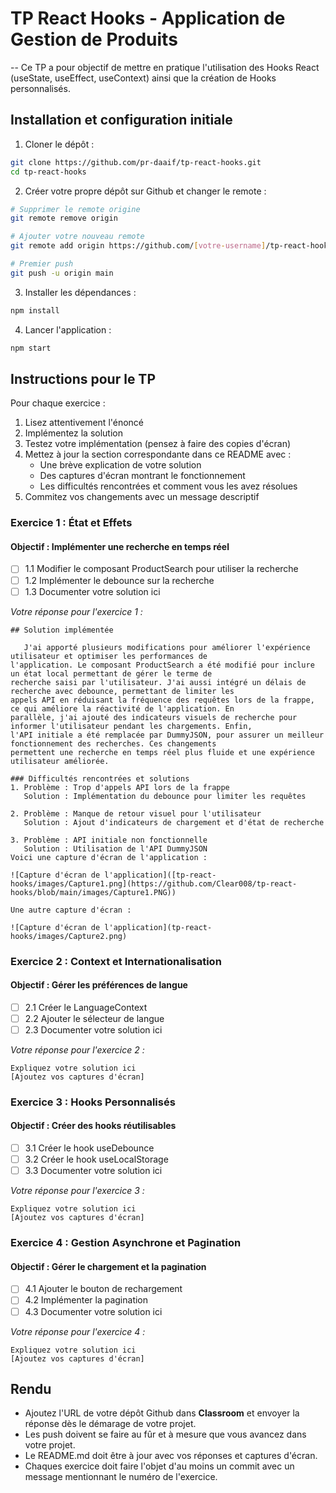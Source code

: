 # TP React Hooks - Application de Gestion de Produits

-- Ce TP a pour objectif de mettre en pratique l'utilisation des Hooks React (useState, useEffect, useContext) ainsi que la création de Hooks personnalisés.

## Installation et configuration initiale

1. Cloner le dépôt :
```bash
git clone https://github.com/pr-daaif/tp-react-hooks.git
cd tp-react-hooks
```

2. Créer votre propre dépôt sur Github et changer le remote :
```bash
# Supprimer le remote origine
git remote remove origin

# Ajouter votre nouveau remote
git remote add origin https://github.com/[votre-username]/tp-react-hooks.git

# Premier push
git push -u origin main
```

3. Installer les dépendances :
```bash
npm install
```

4. Lancer l'application :
```bash
npm start
```

## Instructions pour le TP

Pour chaque exercice :
1. Lisez attentivement l'énoncé
2. Implémentez la solution
3. Testez votre implémentation (pensez à faire des copies d'écran)
4. Mettez à jour la section correspondante dans ce README avec :
   - Une brève explication de votre solution
   - Des captures d'écran montrant le fonctionnement
   - Les difficultés rencontrées et comment vous les avez résolues
5. Commitez vos changements avec un message descriptif

### Exercice 1 : État et Effets 
#### Objectif : Implémenter une recherche en temps réel

- [ ] 1.1 Modifier le composant ProductSearch pour utiliser la recherche
- [ ] 1.2 Implémenter le debounce sur la recherche
- [ ] 1.3 Documenter votre solution ici

_Votre réponse pour l'exercice 1 :_
```
## Solution implémentée

   J'ai apporté plusieurs modifications pour améliorer l'expérience utilisateur et optimiser les performances de 
l'application. Le composant ProductSearch a été modifié pour inclure un état local permettant de gérer le terme de 
recherche saisi par l'utilisateur. J'ai aussi intégré un délais de recherche avec debounce, permettant de limiter les 
appels API en réduisant la fréquence des requêtes lors de la frappe, ce qui améliore la réactivité de l'application. En 
parallèle, j'ai ajouté des indicateurs visuels de recherche pour informer l'utilisateur pendant les chargements. Enfin, 
l'API initiale a été remplacée par DummyJSON, pour assurer un meilleur fonctionnement des recherches. Ces changements 
permettent une recherche en temps réel plus fluide et une expérience utilisateur améliorée.

### Difficultés rencontrées et solutions
1. Problème : Trop d'appels API lors de la frappe
   Solution : Implémentation du debounce pour limiter les requêtes

2. Problème : Manque de retour visuel pour l'utilisateur
   Solution : Ajout d'indicateurs de chargement et d'état de recherche

3. Problème : API initiale non fonctionnelle
   Solution : Utilisation de l'API DummyJSON
Voici une capture d'écran de l'application :

![Capture d'écran de l'application]([tp-react-hooks/images/Capture1.png](https://github.com/Clear008/tp-react-hooks/blob/main/images/Capture1.PNG))

Une autre capture d'écran :

![Capture d'écran de l'application](tp-react-hooks/images/Capture2.png)
```

### Exercice 2 : Context et Internationalisation
#### Objectif : Gérer les préférences de langue

- [ ] 2.1 Créer le LanguageContext
- [ ] 2.2 Ajouter le sélecteur de langue
- [ ] 2.3 Documenter votre solution ici

_Votre réponse pour l'exercice 2 :_
```
Expliquez votre solution ici
[Ajoutez vos captures d'écran]
```

### Exercice 3 : Hooks Personnalisés
#### Objectif : Créer des hooks réutilisables

- [ ] 3.1 Créer le hook useDebounce
- [ ] 3.2 Créer le hook useLocalStorage
- [ ] 3.3 Documenter votre solution ici

_Votre réponse pour l'exercice 3 :_
```
Expliquez votre solution ici
[Ajoutez vos captures d'écran]
```

### Exercice 4 : Gestion Asynchrone et Pagination
#### Objectif : Gérer le chargement et la pagination

- [ ] 4.1 Ajouter le bouton de rechargement
- [ ] 4.2 Implémenter la pagination
- [ ] 4.3 Documenter votre solution ici

_Votre réponse pour l'exercice 4 :_
```
Expliquez votre solution ici
[Ajoutez vos captures d'écran]
```

## Rendu

- Ajoutez l'URL de votre dépôt Github dans  **Classroom** et envoyer la réponse dès le démarage de votre projet.
- Les push doivent se faire au fûr et à mesure que vous avancez dans votre projet.
- Le README.md doit être à jour avec vos réponses et captures d'écran. 
- Chaques exercice doit faire l'objet d'au moins un commit avec un message mentionnant le numéro de l'exercice.
